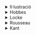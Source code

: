 <details>
<summary>Il·lustració</summary>

[Explicació completa](/illustracio/Illustracio.md)

La Il·lustració va ser un període que va promoure la importància de la raó, la ciència i la crítica, i va establir els fonaments per a moltes de les idees i valors que formen part dels principis democràtics i de drets humans avui en dia.

La Il·lustració, un moviment filosòfic i cultural dels segles XVII i XVIII, va promoure la idea de la raó com a guia principal per a comprendre el món i millorar la societat. Aquest moviment va sorgir en un context d'univers mental en transformació, on la religió i l'autoritat monàrquica començaven a ser qüestionades. La Il·lustració va defensar la racionalitat, la ciència i la crítica a les institucions tradicionals com la religió i la monarquia absoluta.

Filòsofs com René Descartes, John Locke, Voltaire, Montesquieu i Immanuel Kant, entre d'altres, van ser figures clau en la Il·lustració. Descartes va defensar la primacia de la raó i la importància del dubte metòdic en la recerca de la veritat. Locke va argumentar que el coneixement es deriva de l'experiència i va promoure la idea de drets naturals i governs basats en el consentiment del poble. Voltaire va defensar la llibertat d'expressió i la tolerància religiosa com a fonaments de la societat racional. Montesquieu va proposar la separació de poders com a garantia contra l'abús de poder.

</details>
<details>
<summary>Hobbes</summary>

[Explicació completa](/illustracio/Hobbes.md)

Thomas Hobbes va ser un filòsof polític del segle XVII conegut principalment per la seva obra "Leviatan". Hobbes va plantejar una visió pesimista de la naturalesa humana, argumentant que sense un poder central fort, els humans viuran en un estat de guerra constant, on la vida serà "solitària, pobra, desagradable, brutal i curta".

Segons Hobbes, per evitar aquest estat de guerra, els humans han de cedir els seus drets naturals a un govern absolut que pugui mantenir la pau i l'ordre. Aquesta teoria va donar lloc al concepte de "contracte social", on els individus accepten limitar la seva llibertat a canvi de seguretat i ordre social. En resum, Hobbes va defensar la necessitat d'un govern fort per evitar el caos i la violència inherent a la naturalesa humana.

</details>
<details>
<summary>Locke</summary>

[Explicació completa](/illustracio/Locke.md)

</details>
<details>
<summary>Rousseau</summary>

[Explicació completa](/illustracio/Rousseau.md)

Rousseau va contribuir a les idees polítiques i educatives modernes, defensant la democràcia, la llibertat i la importància de l'educació en el desenvolupament humà.

Jean-Jacques Rousseau va ser un destacat filòsof del segle XVIII, conegut per les seves idees sobre la política, l'educació i la naturalesa humana. En la seva obra més influent, "El contracte social", Rousseau va argumentar que la societat hauria de basar-se en un contracte entre els seus membres, on tots cedeixen part de la seva llibertat individual en favor del bé comú. Va defensar la idea de la voluntat general com a expressió de la voluntat de tot el poble, i va promoure la democràcia directa com a forma de govern ideal.

Rousseau també va influir en el pensament educatiu amb la seva obra "Emili o De l'educació", on va defensar una educació natural i lliure que respectés el desenvolupament integral del nen. Va criticar l'educació tradicional com a repressora de la llibertat i la individualitat.

</details>
<details>
<summary>Kant</summary>

[Explicació completa](/illustracio/Kant.md)

Immanuel Kant va ser un filòsof alemany que va viure a finals del segle XVIII i va ser una figura central de la Il·lustració. La seva obra és molt influent en diversos camps de la filosofia, com la metafísica, l'ètica, l'estètica i la teoria del coneixement.

Kant va proposar una nova perspectiva en la filosofia que va intentar reconciliar el racionalisme i l'empirisme. Va argumentar que el coneixement humà no només deriva de l'experiència (empirisme), sinó també de les estructures innates de la ment (racionalisme). Va afirmar que hi ha categories a priori de la ment, com l'espai, el temps i la causalitat, que són necessàries per a la comprensió de l'experiència.

Una de les seves obres més importants és "Crítica de la raó pura", on aborda aquestes qüestions i proposa una crítica de la capacitat de la raó per a conèixer la realitat. A més, en "Crítica de la raó pràctica" i "Crítica del judici", desenvolupa la seva ètica i la seva estètica, respectivament.

Kant va influir profundament en el pensament filosòfic posterior i va marcar un punt d'inflexió en la història de la filosofia occidental amb la seva crítica de la raó i el seu enfocament en la dignitat i l'autonomia de la persona.

</details>

